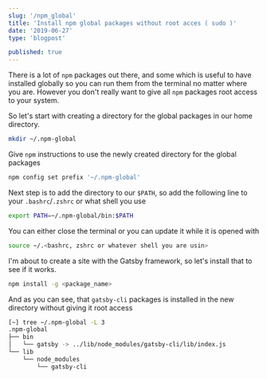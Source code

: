 ```yaml
---
slug: '/npm_global'
title: 'Install npm global packages without root acces ( sudo )'
date: '2019-06-27'
type: 'blogpost'

published: true 
---
```


There is a lot of `npm` packages out there, and some which is useful to have installed globally so you can run them from the terminal no matter where you are. However you don't really want to give all `npm` packages root access to your system.  
  

So let's start with creating a directory for the global packages in our home directory.

```sh
mkdir ~/.npm-global
```

Give `npm` instructions to use the newly created directory for the global packages

```sh
npm config set prefix '~/.npm-global'
```

Next step is to add the directory to our `$PATH`, so add the following line to your `.bashrc`/`.zshrc` or what shell you use
```sh
export PATH=~/.npm-global/bin:$PATH
```

You can either close the terminal or you can update it while it is opened with

```sh
source ~/.<bashrc, zshrc or whatever shell you are usin>
```

I'm about to create a site with the Gatsby framework, so let's install that to see if it works.

```sh
npm install -g <package_name> 
```

And as you can see, that `gatsby-cli` packages is installed in the new directory without giving it root access

```sh
[~] tree ~/.npm-global -L 3
.npm-global
├── bin
│   └── gatsby -> ../lib/node_modules/gatsby-cli/lib/index.js
└── lib
    └── node_modules
        └── gatsby-cli
```
